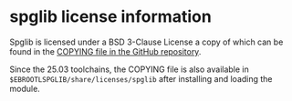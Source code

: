 # spglib license information

Spglib is licensed under a
BSD 3-Clause License
a copy of which can be found in the
[COPYING file in the GitHub repository](https://github.com/spglib/spglib/blob/develop/COPYING).

Since the 25.03 toolchains, the COPYING file is also available in
`$EBROOTLSPGLIB/share/licenses/spglib` after installing and loading the module.

